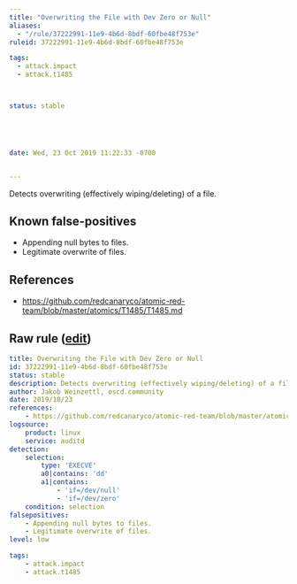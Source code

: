 ```yaml
---
title: "Overwriting the File with Dev Zero or Null"
aliases:
  - "/rule/37222991-11e9-4b6d-8bdf-60fbe48f753e"
ruleid: 37222991-11e9-4b6d-8bdf-60fbe48f753e

tags:
  - attack.impact
  - attack.t1485



status: stable





date: Wed, 23 Oct 2019 11:22:33 -0700


---
```


Detects overwriting (effectively wiping/deleting) of a file.

<!--more-->


## Known false-positives

* Appending null bytes to files.
* Legitimate overwrite of files.



## References

* https://github.com/redcanaryco/atomic-red-team/blob/master/atomics/T1485/T1485.md


## Raw rule ([edit](https://github.com/SigmaHQ/sigma/edit/master/rules/linux/auditd/lnx_auditd_dd_delete_file.yml))
```yaml
title: Overwriting the File with Dev Zero or Null
id: 37222991-11e9-4b6d-8bdf-60fbe48f753e
status: stable
description: Detects overwriting (effectively wiping/deleting) of a file.
author: Jakob Weinzettl, oscd.community
date: 2019/10/23
references:
    - https://github.com/redcanaryco/atomic-red-team/blob/master/atomics/T1485/T1485.md
logsource:
    product: linux
    service: auditd
detection:
    selection:
        type: 'EXECVE'
        a0|contains: 'dd'   
        a1|contains:
            - 'if=/dev/null'    
            - 'if=/dev/zero'    
    condition: selection
falsepositives:
    - Appending null bytes to files.
    - Legitimate overwrite of files.
level: low

tags:
    - attack.impact
    - attack.t1485

```
